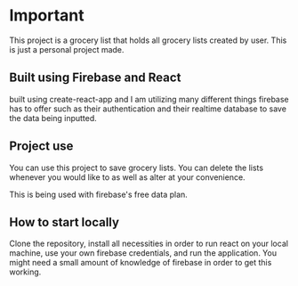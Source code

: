 # Important

This project is a grocery list that holds all grocery lists created by user.
This is just a personal project made.

## Built using Firebase and React

built using create-react-app and I am utilizing many different things firebase has to offer such as their
authentication and their realtime database to save the data being inputted.

## Project use

You can use this project to save grocery lists.
You can delete the lists whenever you would like to as well as alter at your convenience.

This is being used with firebase's free data plan.

## How to start locally

Clone the repository, install all necessities in order to run react on your local machine, use your own firebase credentials, and run the application.
You might need a small amount of knowledge of firebase in order to get this working.
